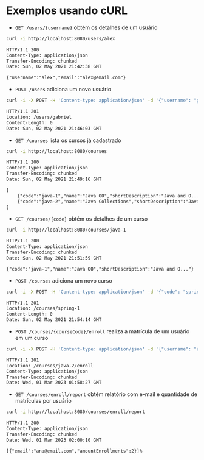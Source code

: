# Exemplos usando cURL

- `GET /users/{username}` obtém os detalhes de um usuário

```sh
curl -i http://localhost:8080/users/alex
```

```txt
HTTP/1.1 200
Content-Type: application/json
Transfer-Encoding: chunked
Date: Sun, 02 May 2021 21:42:38 GMT

{"username":"alex","email":"alex@email.com"}
```

- `POST /users` adiciona um novo usuário

```sh
curl -i -X POST -H 'Content-type: application/json' -d '{"username": "gabriel", "email": "gabriel@email.com"}' http://localhost:8080/users
```

```txt
HTTP/1.1 201
Location: /users/gabriel
Content-Length: 0
Date: Sun, 02 May 2021 21:46:03 GMT
```

- `GET /courses` lista os cursos já cadastrado

```sh
curl -i http://localhost:8080/courses
```

```txt
HTTP/1.1 200 
Content-Type: application/json
Transfer-Encoding: chunked
Date: Sun, 02 May 2021 21:49:16 GMT

[
    {"code":"java-1","name":"Java OO","shortDescription":"Java and O..."},
    {"code":"java-2","name":"Java Collections","shortDescription":"Java Colle..."}
]
```

- `GET /courses/{code}` obtém os detalhes de um curso

```sh
curl -i http://localhost:8080/courses/java-1
```

```txt
HTTP/1.1 200
Content-Type: application/json
Transfer-Encoding: chunked
Date: Sun, 02 May 2021 21:51:59 GMT

{"code":"java-1","name":"Java OO","shortDescription":"Java and O..."}
```

- `POST /courses` adiciona um novo curso

```sh
curl -i -X POST -H 'Content-type: application/json' -d '{"code": "spring-1", "name": "Spring Basic", "description": "Spring Core, Spring MVC and more."}' http://localhost:8080/courses
```

```txt
HTTP/1.1 201
Location: /courses/spring-1
Content-Length: 0
Date: Sun, 02 May 2021 21:54:14 GMT
```

- `POST /courses/{courseCode}/enroll` realiza a matrícula de um usuário em um curso
```sh
curl -i -X POST -H 'Content-type: application/json' -d '{"username": "ana"}' http://localhost:8080/courses/{courseCode}/enroll
```

```txt
HTTP/1.1 201 
Location: /courses/java-2/enroll
Content-Type: application/json
Transfer-Encoding: chunked
Date: Wed, 01 Mar 2023 01:58:27 GMT
```

- `GET /courses/enroll/report` obtém relatório com e-mail e quantidade de matrículas por usuário
```sh
curl -i http://localhost:8080/courses/enroll/report
```

```txt
HTTP/1.1 200 
Content-Type: application/json
Transfer-Encoding: chunked
Date: Wed, 01 Mar 2023 02:00:10 GMT

[{"email":"ana@email.com","amountEnrollments":2}]% 
```
